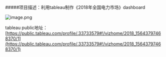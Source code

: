 #####项目描述：利用tableau制作《2018年全国电力市场》dashboard

![image.png](https://upload-images.jianshu.io/upload_images/18032205-da40d6ef1eadebd9.png?imageMogr2/auto-orient/strip%7CimageView2/2/w/1240)

tableau public地址：[https://public.tableau.com/profile/.33733579#!/vizhome/2018_15643797468370/1](https://public.tableau.com/profile/.33733579#!/vizhome/2018_15643797468370/1)